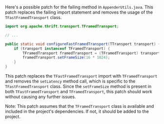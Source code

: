 Here's a possible patch for the failing method in `AppenderUtils.java`. This patch replaces the failing import statement and removes the usage of the `TFastFramedTransport` class.

```java
import org.apache.thrift.transport.TFramedTransport;

// ...

public static void configureFastFramedTransport(TTransport transport) {
    if (transport instanceof TFramedTransport) {
        TFramedTransport framedTransport = (TFramedTransport) transport;
        framedTransport.setFrameSize(16 * 1024);
    }
}
```

This patch replaces the `TFastFramedTransport` import with `TFramedTransport` and removes the `setLatency` method call, which is specific to the `TFastFramedTransport` class. Since the `setFrameSize` method is present in both `TFastFramedTransport` and `TFramedTransport`, this patch should work without causing any further issues.

Note: This patch assumes that the `TFramedTransport` class is available and included in the project's dependencies. If not, it should be added to the project.